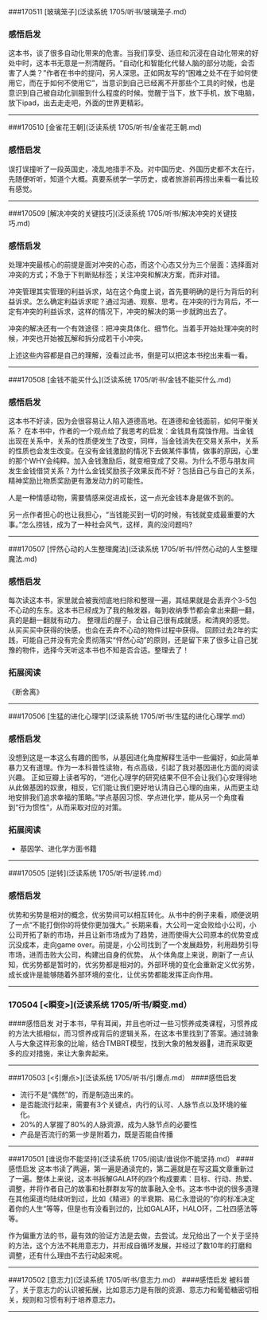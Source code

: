 
###170511  [玻璃笼子](泛读系统 1705/听书/玻璃笼子.md）
### 感悟启发
这本书，谈了很多自动化带来的危害。当我们享受、适应和沉浸在自动化带来的好处中时，这本书无意是一剂清醒药。“自动化和智能化代替人脑的部分功能，会否害了人类？”作者在书中的提问，另人深思。正如网友写的“困难之处不在于如何使用它，而在于如何不使用它”，当意识到自己已经离不开那些个工具的时候，也是意识到自己被自动化驯服到什么程度的时候。觉醒于当下，放下手机，放下电脑，放下ipad，出去走走吧，外面的世界更精彩。

***
###170510 [金雀花王朝](泛读系统 1705/听书/金雀花王朝.md)
### 感悟启发
误打误撞听了一段英国史，凌乱地措手不及。对中国历史、外国历史都不太在行，先随便听听，知道个大概。真要系统学一学历史，或者旅游前再捞出来看一看比较有感觉。

***
###170509 [解决冲突的关键技巧](泛读系统 1705/听书/解决冲突的关键技巧.md)
### 感悟启发
处理冲突最核心的前提是面对冲突的心态，而这个心态又分为三个层面：选择面对冲突的方式；不急于下判断贴标签；关注冲突和解决方案，而非对错。

冲突管理其实管理的利益诉求，站在这个角度上说，首先要明确的是行为背后的利益诉求。怎么确定利益诉求呢？通过沟通、观察、思考。在冲突的行为背后，不一定有冲突的利益诉求，这样的情况下，冲突的解决的第一步就跨出去了。

冲突的解决还有一个有效途径：把冲突具体化、细节化。当着手开始处理冲突的时候，冲突也开始被瓦解和拆分成若干小冲突。

上述这些内容都是自己的理解，没看过此书，倒是可以把这本书挖出来看一看。

***
###170508  [金钱不能买什么](泛读系统 1705/听书/金钱不能买什么.md)
### 感悟启发
这本书不好读，因为会很容易让人陷入道德高地。在道德和金钱面前，如何平衡关系？
在本书中，作者的一个观点给了我思考的启发：金钱具有腐蚀作用。当金钱出现在关系中，关系的性质便发生了改变，同样，当金钱消失在交易关系中，关系的性质也会发生改变。在没有金钱激励的情况下去做某件事情，做事的原因，心里的那个WHY会纯粹。加入金钱激励后，就变相变成了交易。为什么不愿与朋友间发生金钱借贷关系？为什么金钱奖励孩子效果反而不好？包括自己与自己的关系，精神奖励比物质奖励更有激发动力的可能性。

人是一种情感动物，需要情感来促进成长，这一点光金钱本身是做不到的。

 另一点作者担心的也让我担心，“当钱能买到一切的时候，有钱就变成最重要的大事。”怎么捞钱，成为了一种社会风气，这样，真的没问题吗?

***
###170507  [怦然心动的人生整理魔法](泛读系统 1705/听书/怦然心动的人生整理魔法.md)
### 感悟启发
每次读这本书，家里就会被我彻底地扫除和整理一遍，其结果就是会丢弃个3-5包不心动的东东。这本书已经成为了我的触发器，每到收纳季节都会拿出来翻一翻，真的是翻一翻就有动力。
整理后的屋子，会让自己很有成就感，和清爽的感觉。从买买买中获得的快感，也会在丢弃不心动的物件过程中获得。
回顾过去2年的实践，可能自己并没有完全贯彻落实“怦然心动”的原则，还是留下来了很多让自己犹豫的物件，选择今天听这本书也不知是否合适。整理去了！

### 拓展阅读
《断舍离》

***
###170506 [生猛的进化心理学](泛读系统 1705/听书/生猛的进化心理学.md）
### 感悟启发
没想到这是一本这么有趣的图书，从基因进化角度解释生活中一些偏好，如此简单暴力又有道理。作为一本科普性读物，有点高级，引起了我对基因进化方面的阅读兴趣。
正如豆瓣上读者写的，“进化心理学的研究结果不但不会让我们心安理得地从此做基因的奴隶，相反，它们能让我们更好地认清自己心理的由来，从而更主动地安排我们追求幸福的策略。”学点基因习惯、学点进化学，能从另一个角度看到“行为惯性”，从而采取对应的对策。

### 拓展阅读
- 基因学、进化学方面书籍

***
###170505 [逆转](泛读系统 1705/听书/逆转.md）
### 感悟启发
优势和劣势是相对的概念，优劣势间可以相互转化。从书中的例子来看，顺便说明了一点“不能打倒你的将使你更加强大。”
长期来看，大公司一定会败给小公司，小公司开拓了新的市场，并且让新市场成为了趋势，进而使得大公司原本的优势变成沉没成本，走向game over。前提是，小公司找到了一个发展趋势，利用趋势引导市场，进而击败大公司，构建出自身的优势。
从个体角度上来说，刷新了一点认知，优劣势都是暂时的，优劣势都是相对的。外部环境的变化会重新定义优劣势，成长或许是能够随着外部环境的变化，让优劣势都能发挥正向作用。

***
### 170504 [<瞬变>](泛读系统 1705/听书/瞬变.md）
####感悟启发
对于本书，早有耳闻，并且也听过一些习惯养成类课程，习惯养成的方法大抵相似，而习惯养成背后的逻辑关系，在这本书里找到了答案。通过骑象人与大象这样形象的比喻，结合TMBRT模型，找到大象的触发器🐘，进而采取更多的应对措施，来让大象奔起来。

***
###170503  [<引爆点>](泛读系统 1705/听书/引爆点.md）
####感悟启发
- 流行不是“偶然”的，而是制造出来的。
- 是否能流行起来，需要有3个关键点，内行的认可、人脉节点以及环境的催化。
- 20%的人掌握了80%的人脉资源，成为人脉节点的必要性
- 产品是否流行的第一步是附着力，既是否能自传播

***
###170501  [谁说你不能坚持](泛读系统 1705/阅读/谁说你不能坚持.md）
####感悟启发
这本书读了两遍，第一遍是通读完的，第二遍就是在写这篇文章重新过了一遍。整体上来说，这本书拆解GALA环的四个构成要素：目标、行动、热爱、调整，并将作者自己的故事和社群群友写的故事融入全书。这本书中说的很多道理在其他渠道均陆续听到过，比如《精进》的半衰期、易仁永澄说的”你的标准决定着你的人生“等等，但是也有没看到过的，比如GALA环，HALO环，二社四感法等等。

作为偏重方法的书，最有效的验证方法是去做，去尝试。龙兄给出了一个关于坚持的方法，这个方法不耗用意志力，并形成自循环发展，并经过了数10年的打磨和调整，还有什么理由不去行动起来呢。

***
###170502  [意志力](泛读系统 1705/听书/意志力.md）
####感悟启发
被科普了，关于意志力的认识被拓展，比如意志力是有限的资源、意志力和葡萄糖密切相关，规则和习惯有利于培养意志力。

***







